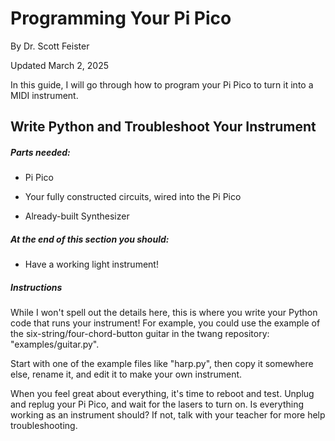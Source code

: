 # Programming Your Pi Pico

By Dr. Scott Feister

Updated March 2, 2025

In this guide, I will go through how to program your Pi Pico to turn it into a MIDI instrument.

## Write Python and Troubleshoot Your Instrument

##### Parts needed:

* Pi Pico

* Your fully constructed circuits, wired into the Pi Pico

* Already-built Synthesizer

##### At the end of this section you should:

* Have a working light instrument!

##### Instructions

While I won't spell out the details here, this is where you write your Python code that runs your instrument! For example, you could use the example of the six-string/four-chord-button guitar in the twang repository: "examples/guitar.py".

Start with one of the example files like "harp.py", then copy it somewhere else, rename it, and edit it to make your own instrument.

When you feel great about everything, it's time to reboot and test. Unplug and replug your Pi Pico, and wait for the lasers to turn on. Is everything working as an instrument should? If not, talk with your teacher for more help troubleshooting.
